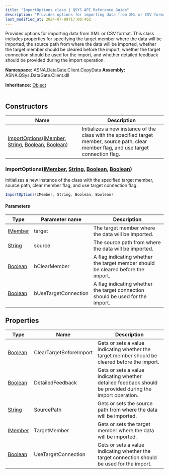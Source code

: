 ```yaml
---
title: "ImportOptions class | QSYS API Reference Guide"
description: "Provides options for importing data from XML or CSV format. This class includes properties for specifying the target member where the data will be imp"
last_modified_at: 2024-07-09T17:00:40Z
---
```


Provides options for importing data from XML or CSV format.
This class includes properties for specifying the target member where the data will be imported, the source path from where the data will be imported, whether the target member should be cleared before the import, whether the target connection should be used for the import, and whether detailed feedback should be provided during the import operation.

**Namespace:** ASNA.DataGate.Client.CopyData
**Assembly:** ASNA.QSys.DataGate.Client.dll

**Inheritance:** [Object](https://docs.microsoft.com/en-us/dotnet/api/system.object)
<br>
<br>

## Constructors

| Name | Description |
| --- | --- |
| [ImportOptions](#importoptionsimember-string-boolean-boolean)([IMember](/reference/datagate/datagate-client/i-member.html), [String](https://docs.microsoft.com/en-us/dotnet/api/system.string), [Boolean](https://docs.microsoft.com/en-us/dotnet/api/system.boolean), [Boolean](https://docs.microsoft.com/en-us/dotnet/api/system.boolean)) | Initializes a new instance of the  class with the specified target member, source path, clear member flag, and use target connection flag.

### ImportOptions([IMember](/reference/datagate/datagate-client/i-member.html), [String](https://docs.microsoft.com/en-us/dotnet/api/system.string), [Boolean](https://docs.microsoft.com/en-us/dotnet/api/system.boolean), [Boolean](https://docs.microsoft.com/en-us/dotnet/api/system.boolean))

Initializes a new instance of the  class with the specified target member, source path, clear member flag, and use target connection flag.

```cs
ImportOptions(IMember, String, Boolean, Boolean)
```

#### Parameters

| Type | Parameter name | Description
| --- | --- | ---
| [IMember](/reference/datagate/datagate-client/i-member.html) | target | The target member where the data will be imported.
| [String](https://docs.microsoft.com/en-us/dotnet/api/system.string) | source | The source path from where the data will be imported.
| [Boolean](https://docs.microsoft.com/en-us/dotnet/api/system.boolean) | bClearMember | A flag indicating whether the target member should be cleared before the import.
| [Boolean](https://docs.microsoft.com/en-us/dotnet/api/system.boolean) | bUseTargetConnection | A flag indicating whether the target connection should be used for the import.

## Properties

| Type | Name | Description
| --- | --- | --- 
| [Boolean](https://docs.microsoft.com/en-us/dotnet/api/system.boolean) | ClearTargetBeforeImport | Gets or sets a value indicating whether the target member should be cleared before the import. |
| [Boolean](https://docs.microsoft.com/en-us/dotnet/api/system.boolean) | DetailedFeedback | Gets or sets a value indicating whether detailed feedback should be provided during the import operation. |
| [String](https://learn.microsoft.com/en-us/dotnet/api/system.string?view=net-8.0) | SourcePath | Gets or sets the source path from where the data will be imported. |
| [IMember](/reference/datagate/datagate-client/i-member.html) | TargetMember | Gets or sets the target member where the data will be imported. |
| [Boolean](https://docs.microsoft.com/en-us/dotnet/api/system.boolean) | UseTargetConnection | Gets or sets a value indicating whether the target connection should be used for the import. |
